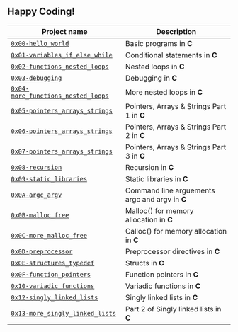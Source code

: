 ## Happy Coding!

| Project name | Description |
| ------------ | ----------- |
| [`0x00-hello_world`](https://github.com/antonymuga/alx-low_level_programming/tree/master/0x00-hello_world) | Basic programs in **C** |
| [`0x01-variables_if_else_while`](https://github.com/antonymuga/alx-low_level_programming/tree/master/0x01-variables_if_else_while) | Conditional statements in **C** |
| [`0x02-functions_nested_loops`](https://github.com/antonymuga/alx-low_level_programming/tree/master/0x02-functions_nested_loops) | Nested loops in **C** |
| [`0x03-debugging`](https://github.com/antonymuga/alx-low_level_programming/tree/master/0x03-debugging) | Debugging in **C** |
| [`0x04-more_functions_nested_loops`](https://github.com/antonymuga/alx-low_level_programming/tree/master/0x04-more_functions_nested_loops) | More nested loops in **C** |
| [`0x05-pointers_arrays_strings`](https://github.com/antonymuga/alx-low_level_programming/tree/master/0x05-pointers_arrays_strings) | Pointers, Arrays & Strings Part 1 in **C** |
| [`0x06-pointers_arrays_strings`](https://github.com/antonymuga/alx-low_level_programming/tree/master/0x06-pointers_arrays_strings) | Pointers, Arrays & Strings Part 2 in **C** |
| [`0x07-pointers_arrays_strings`](https://github.com/antonymuga/alx-low_level_programming/tree/master/0x07-pointers_arrays_strings) | Pointers, Arrays & Strings Part 3 in **C** |
| [`0x08-recursion`](https://github.com/antonymuga/alx-low_level_programming/tree/master/0x08-recursion) | Recursion in **C** |
| [`0x09-static_libraries`](https://github.com/antonymuga/alx-low_level_programming/tree/master/0x09-static_libraries) | Static libraries in **C** |
| [`0x0A-argc_argv`](https://github.com/antonymuga/alx-low_level_programming/tree/master/0x0A-argc_argv) | Command line arguements argc and argv in **C** |
| [`0x0B-malloc_free`](https://github.com/antonymuga/alx-low_level_programming/tree/master/0x0B-malloc_free) | Malloc() for memory allocation in **C** |
[`0x0C-more_malloc_free`](https://github.com/antonymuga/alx-low_level_programming/tree/master/0x0C-more_malloc_free) | Calloc() for memory allocation in **C** |
[`0x0D-preprocessor`](https://github.com/antonymuga/alx-low_level_programming/tree/master/0x0D-preprocessor) | Preprocessor directives in  **C** |
[`0x0E-structures_typedef`](https://github.com/antonymuga/alx-low_level_programming/tree/master/0x0E-structures_typedef) | Structs in  **C** |
[`0x0F-function_pointers`](https://github.com/antonymuga/alx-low_level_programming/tree/master/0x0F-function_pointers) | Function pointers in **C** |
[`0x10-variadic_functions`](https://github.com/antonymuga/alx-low_level_programming/tree/master/0x10-variadic_functions) | Variadic functions in **C** |
[`0x12-singly_linked_lists`](https://github.com/antonymuga/alx-low_level_programming/tree/master/0x12-singly_linked_lists) | Singly linked lists in **C** |
[`0x13-more_singly_linked_lists`](https://github.com/antonymuga/alx-low_level_programming/tree/master/0x13-more_singly_linked_lists) | Part 2 of Singly linked lists in **C** |

